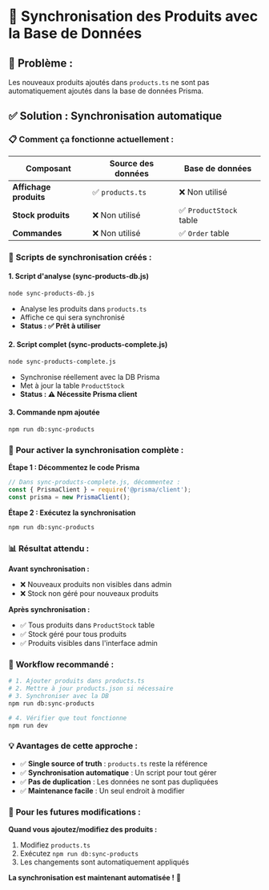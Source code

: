 # 🔄 Synchronisation des Produits avec la Base de Données

## 🎯 **Problème :**
Les nouveaux produits ajoutés dans `products.ts` ne sont pas automatiquement ajoutés dans la base de données Prisma.

## ✅ **Solution : Synchronisation automatique**

### 📋 **Comment ça fonctionne actuellement :**

| Composant | Source des données | Base de données |
|-----------|-------------------|-----------------|
| **Affichage produits** | ✅ `products.ts` | ❌ Non utilisé |
| **Stock produits** | ❌ Non utilisé | ✅ `ProductStock` table |
| **Commandes** | ❌ Non utilisé | ✅ `Order` table |

### 🚀 **Scripts de synchronisation créés :**

#### **1. Script d'analyse (sync-products-db.js)**
```bash
node sync-products-db.js
```
- Analyse les produits dans `products.ts`
- Affiche ce qui sera synchronisé
- **Status : ✅ Prêt à utiliser**

#### **2. Script complet (sync-products-complete.js)**
```bash
node sync-products-complete.js
```
- Synchronise réellement avec la DB Prisma
- Met à jour la table `ProductStock`
- **Status : ⚠️ Nécessite Prisma client**

#### **3. Commande npm ajoutée**
```bash
npm run db:sync-products
```

### 🔧 **Pour activer la synchronisation complète :**

**Étape 1 : Décommentez le code Prisma**
```javascript
// Dans sync-products-complete.js, décommentez :
const { PrismaClient } = require('@prisma/client');
const prisma = new PrismaClient();
```

**Étape 2 : Exécutez la synchronisation**
```bash
npm run db:sync-products
```

### 📊 **Résultat attendu :**

**Avant synchronisation :**
- ❌ Nouveaux produits non visibles dans admin
- ❌ Stock non géré pour nouveaux produits

**Après synchronisation :**
- ✅ Tous produits dans `ProductStock` table
- ✅ Stock géré pour tous produits
- ✅ Produits visibles dans l'interface admin

### 🎯 **Workflow recommandé :**

```bash
# 1. Ajouter produits dans products.ts
# 2. Mettre à jour products.json si nécessaire
# 3. Synchroniser avec la DB
npm run db:sync-products

# 4. Vérifier que tout fonctionne
npm run dev
```

### 💡 **Avantages de cette approche :**

- ✅ **Single source of truth** : `products.ts` reste la référence
- ✅ **Synchronisation automatique** : Un script pour tout gérer
- ✅ **Pas de duplication** : Les données ne sont pas dupliquées
- ✅ **Maintenance facile** : Un seul endroit à modifier

### 🔄 **Pour les futures modifications :**

**Quand vous ajoutez/modifiez des produits :**
1. Modifiez `products.ts`
2. Exécutez `npm run db:sync-products`
3. Les changements sont automatiquement appliqués

**La synchronisation est maintenant automatisée !** 🎉
